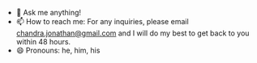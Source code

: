 <!--
**Jonathan-Chandra/Jonathan-Chandra** is a ✨ _special_ ✨ repository because its `README.md` (this file) appears on your GitHub profile.
-->

- 💬 Ask me anything!
- 📫 How to reach me: For any inquiries, please email chandra.jonathan@gmail.com and I will do my best to get back to you within 48 hours.
- 😄 Pronouns: he, him, his

